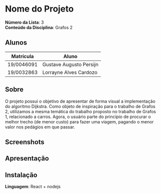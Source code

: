 # Nome do Projeto

**Número da Lista**: 3<br>
**Conteúdo da Disciplina**: Grafos 2<br>

## Alunos

| Matrícula  | Aluno                   |
| ---------- | ----------------------- |
| 19/0046091 | Gustave Augusto Persijn |
| 19/0032863 | Lorrayne Alves Cardozo  |

## Sobre

O projeto possui o objetivo de apresentar de forma visual a implementação do algoritmo Dijkstra. Como objeto de inspiração para o trabalho de Grafos 2, utilizamos a mesma temática do trabalho proposto no trabalho de Grafos 1, relacionado a carros. Agora, o usuário parte do princípio de procurar o melhor trecho (de menor custo) para fazer uma viagem, pagando o menor valor nos pedágios em que passar.

## Screenshots

## Apresentação

## Instalação

**Linguagem**: React + nodejs<br>
